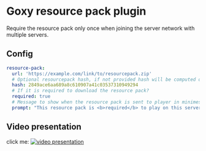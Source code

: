 # Goxy resource pack plugin
Require the resource pack only once when joining the server network with multiple servers.

## Config
```yaml
resource-pack:
  url: 'https://example.com/link/to/resourcepack.zip'
  # Optional resourcepack hash, if not provided hash will be computed on plugin load.
  hash: 2849ace6aa689a8c610907a41c03537310949294
  # If it is required to download the resource pack?
  required: true
  # Message to show when the resource pack is sent to player in minimessage format.
  prompt: "This resource pack is <b>required</b> to play on this server. Do you want to download it?"
```

## Video presentation

click me:
[![video presentation](https://img.youtube.com/vi/L41IUiAhQDw/maxresdefault.jpg)](https://youtu.be/L41IUiAhQDw)
